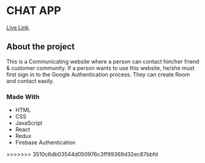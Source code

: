 # CHAT APP

[Live Link](https://chat-app-team-78.web.app/).

## About the project

This is a Communicating website where a person can contact him/her friend & customer community. If a person wants to use this website, he/she must first sign in to the Google Authentication process. They can create Room and contact easily.


### Made With

<ul>
    <li>HTML</li>
    <li>CSS</li>
    <li>JavaScript</li>
    <li>React</li>
    <li>Redux</li>
    <li>Firebase Authentication</li>
</ul>
>>>>>>> 3510c6db03544d050976c3ff99369d32ec87bbfd
